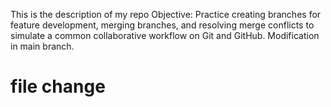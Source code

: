 This is the description of my repo
Objective: Practice creating branches for feature development, merging branches, and resolving merge conflicts to simulate a common collaborative workflow on Git and GitHub.
 Modification in main branch.
 # file change